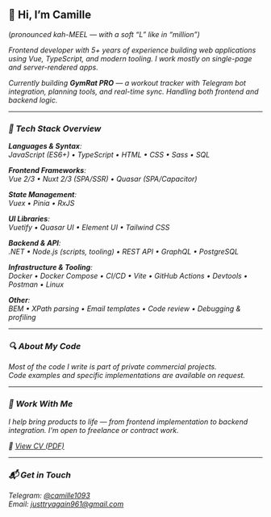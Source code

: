 ## 👋 Hi, I’m Camille
(<em>pronounced kah-MEEL — with a soft “L” like in “million”<em>)

Frontend developer with 5+ years of experience building web applications using Vue,
TypeScript, and modern tooling. I work mostly on single-page and server-rendered apps.

Currently building **GymRat PRO** — a workout tracker with Telegram bot integration,
planning tools, and real-time sync. Handling both frontend and backend logic.

---

### 🧰 Tech Stack Overview

**Languages & Syntax**:  
JavaScript (ES6+) • TypeScript • HTML • CSS • Sass • SQL

**Frontend Frameworks**:  
Vue 2/3 • Nuxt 2/3 (SPA/SSR) • Quasar (SPA/Capacitor)

**State Management**:  
Vuex • Pinia • RxJS

**UI Libraries**:  
Vuetify • Quasar UI • Element UI • Tailwind CSS

**Backend & API**:  
.NET • Node.js (scripts, tooling) • REST API • GraphQL • PostgreSQL

**Infrastructure & Tooling**:  
Docker • Docker Compose • CI/CD • Vite • GitHub Actions
• Devtools • Postman • Linux

**Other**:  
BEM • XPath parsing • Email templates • Code review • Debugging & profiling

---

### 🔍 About My Code

Most of the code I write is part of private commercial projects.  
Code examples and specific implementations are available on request.

---

### 💼 Work With Me

I help bring products to life — from frontend implementation
to backend integration. I'm open to freelance or contract work.

📄 [View CV (PDF)](https://drive.google.com/file/d/1OQIKMtJstrIc7vneDbxK_EY6K9QtxMJF/view?usp=drive_link)

---

### 📬 Get in Touch

Telegram: [@camille1093](https://t.me/camille1093)  
Email: [justtryagain961@gmail.com](mailto:justtryagain961@gmail.com?subject=I've%20found%20your%20email%20on20%GitHub.com)
